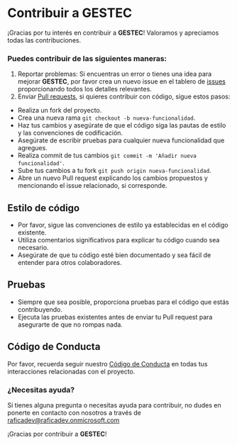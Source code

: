 # Contribuir a GESTEC

¡Gracias por tu interés en contribuir a **GESTEC**! Valoramos y apreciamos todas las contribuciones.

### Puedes contribuir de las siguientes maneras:

1.	Reportar problemas: Si encuentras un error o tienes una idea para mejorar **GESTEC**, por favor crea un nuevo issue en el tablero de [issues](https://github.com/raficadev/GESTEC/pulls) proporcionando todos los detalles relevantes.
2.	Enviar [Pull requests](https://github.com/raficadev/GESTEC/pulls), si quieres contribuir con código, sigue estos pasos:
-	Realiza un fork del proyecto.
-	Crea una nueva rama `git checkout -b nueva-funcionalidad`.
-	Haz tus cambios y asegúrate de que el código siga las pautas de estilo y las convenciones de codificación.
-	Asegúrate de escribir pruebas para cualquier nueva funcionalidad que agregues.
-	Realiza commit de tus cambios `git commit -m 'Añadir nueva funcionalidad'`.
-	Sube tus cambios a tu fork `git push origin nueva-funcionalidad`.
-	Abre un nuevo Pull request explicando los cambios propuestos y mencionando el issue relacionado, si corresponde.

## Estilo de código

-	Por favor, sigue las convenciones de estilo ya establecidas en el código existente.
-	Utiliza comentarios significativos para explicar tu código cuando sea necesario.
-	Asegúrate de que tu código esté bien documentado y sea fácil de entender para otros colaboradores.

## Pruebas

-	Siempre que sea posible, proporciona pruebas para el código que estás contribuyendo.
-	Ejecuta las pruebas existentes antes de enviar tu Pull request para asegurarte de que no rompas nada.

## Código de Conducta

Por favor, recuerda seguir nuestro [Código de Conducta](https://github.com/raficadev/GESTEC/blob/main/CODE_OF_CONDUCT.md) en todas tus interacciones relacionadas con el proyecto.

### ¿Necesitas ayuda?

Si tienes alguna pregunta o necesitas ayuda para contribuir, no dudes en ponerte en contacto con nosotros a través de raficadev@raficadev.onmicrosoft.com

¡Gracias por contribuir a **GESTEC**!
